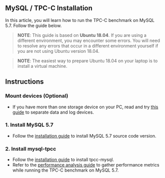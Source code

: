 

## MySQL / TPC-C Installation
In this article, you will learn how to run the TPC-C benchmark on MySQL 5.7. Follow the guide below.

> **NOTE**: This guide is based on **Ubuntu 18.04**. If you are using a different environment, you may encounter some errors. You will need to resolve any errors that occur in a different environment yourself if you are not using Ubuntu version 18.04.

> **NOTE**: The easiest way to prepare Ubuntu 18.04 on your laptop is to install a virtual machine.

## Instructions
### Mount devices (Optional)
- If you have more than one storage device on your PC, read and try [this guide](1_mount_devices.md) to separate data and log devices.

### 1. Install MySQL 5.7
- Follow the [installation guide](2_mysql57-installation.md) to install MySQL 5.7 source code version.

### 2. Install mysql-tpcc
- Follow the [installation guide](3_tpcc-mysql-installation.md) to install tpcc-mysql.
- Refer to the [performance analysis guide](4_performance_analysis.md) to gather performance metrics while running the TPC-C benchmark on MySQL 5.7.

